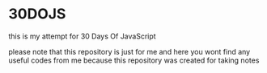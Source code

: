 # 30DOJS
this is my attempt for 30 Days Of JavaScript

please note that this repository is just for me and here you wont find any useful codes from me
because this repository was created for taking notes
